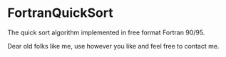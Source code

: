 # FortranQuickSort
The quick sort algorithm implemented in free format Fortran 90/95.

Dear old folks like me, use however you like and feel free to contact me.
